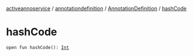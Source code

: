 [activeannoservice](../../index.md) / [annotationdefinition](../index.md) / [AnnotationDefinition](index.md) / [hashCode](./hash-code.md)

# hashCode

`open fun hashCode(): `[`Int`](https://kotlinlang.org/api/latest/jvm/stdlib/kotlin/-int/index.html)